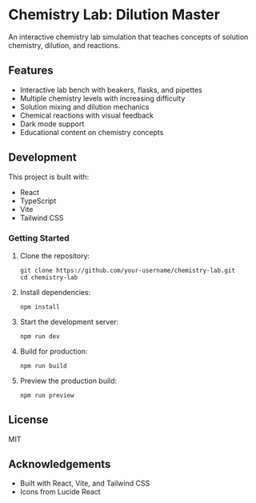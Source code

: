 # Chemistry Lab: Dilution Master

An interactive chemistry lab simulation that teaches concepts of solution chemistry, dilution, and reactions.

## Features

- Interactive lab bench with beakers, flasks, and pipettes
- Multiple chemistry levels with increasing difficulty
- Solution mixing and dilution mechanics
- Chemical reactions with visual feedback
- Dark mode support
- Educational content on chemistry concepts

## Development

This project is built with:
- React
- TypeScript
- Vite
- Tailwind CSS

### Getting Started

1. Clone the repository:
   ```
   git clone https://github.com/your-username/chemistry-lab.git
   cd chemistry-lab
   ```

2. Install dependencies:
   ```
   npm install
   ```

3. Start the development server:
   ```
   npm run dev
   ```

4. Build for production:
   ```
   npm run build
   ```

5. Preview the production build:
   ```
   npm run preview
   ```

## License

MIT

## Acknowledgements

- Built with React, Vite, and Tailwind CSS
- Icons from Lucide React 